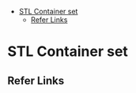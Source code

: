 - [STL Container set](#stl-container-set)
  - [Refer Links](#refer-links)

# STL Container set









## Refer Links


